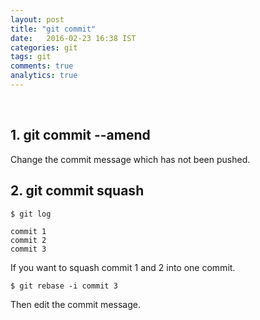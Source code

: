 ```yaml
---
layout: post
title: "git commit"
date:   2016-02-23 16:38 IST
categories: git
tags: git
comments: true
analytics: true
---
```


<br>

## 1. git commit --amend

Change the commit message which has not been pushed.

## 2. git commit squash

~~~
$ git log

commit 1
commit 2
commit 3
~~~

If you want to squash commit 1 and 2 into one commit.

~~~
$ git rebase -i commit 3
~~~

Then edit the commit message.
